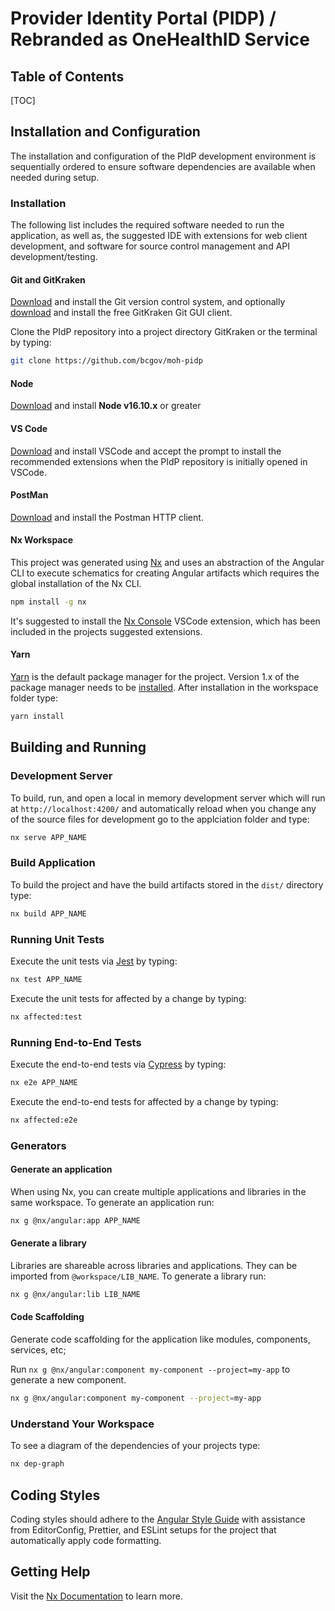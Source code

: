 # Provider Identity Portal (PIDP) / Rebranded as OneHealthID Service

## Table of Contents

[TOC]

## Installation and Configuration

The installation and configuration of the PIdP development environment is sequentially ordered to ensure software dependencies are available when needed during setup.

### Installation

The following list includes the required software needed to run the application, as well as, the suggested IDE with extensions for web client development, and software for source control management and API development/testing.

#### Git and GitKraken

[Download](https://git-scm.com/downloads) and install the Git version control system, and optionally [download](https://www.gitkraken.com) and install the free GitKraken Git GUI client.

Clone the PIdP repository into a project directory GitKraken or the terminal by typing:

```bash
git clone https://github.com/bcgov/moh-pidp
```

#### Node

[Download](https://nodejs.org/en/) and install **Node v16.10.x** or greater

#### VS Code

[Download](https://code.visualstudio.com/) and install VSCode and accept the prompt to install the recommended extensions when the PIdP repository is initially opened in VSCode.

#### PostMan

[Download](https://www.getpostman.com/apps) and install the Postman HTTP client.

#### Nx Workspace

This project was generated using [Nx](https://nx.dev) and uses an abstraction of the Angular CLI to execute schematics for creating Angular artifacts which requires the global installation of the Nx CLI.

```bash
npm install -g nx
```

It's suggested to install the [Nx Console](https://marketplace.visualstudio.com/items?itemName=nrwl.angular-console) VSCode extension, which has been included in the projects suggested extensions.

#### Yarn

[Yarn](https://yarnpkg.com/) is the default package manager for the project. Version 1.x of the package manager needs to be [installed](https://classic.yarnpkg.com/lang/en/). After installation in the workspace folder type:

```bash
yarn install
```

## Building and Running

### Development Server

To build, run, and open a local in memory development server which will run at `http://localhost:4200/` and automatically reload when you change any of the source files for development go to the applciation folder and type:

```bash
nx serve APP_NAME
```

### Build Application

To build the project and have the build artifacts stored in the `dist/` directory type:

```bash
nx build APP_NAME
```

### Running Unit Tests

Execute the unit tests via [Jest](https://jestjs.io) by typing:

```bash
nx test APP_NAME
```

Execute the unit tests for affected by a change by typing:

```bash
nx affected:test
```

### Running End-to-End Tests

Execute the end-to-end tests via [Cypress](https://www.cypress.io) by typing:

```bash
nx e2e APP_NAME
```

Execute the end-to-end tests for affected by a change by typing:

```bash
nx affected:e2e
```

### Generators

#### Generate an application

When using Nx, you can create multiple applications and libraries in the same workspace. To generate an application run:

```bash
nx g @nx/angular:app APP_NAME
```

#### Generate a library

Libraries are shareable across libraries and applications. They can be imported from `@workspace/LIB_NAME`. To generate a library run:

```bash
nx g @nx/angular:lib LIB_NAME
```

#### Code Scaffolding

Generate code scaffolding for the application like modules, components, services, etc;

Run `nx g @nx/angular:component my-component --project=my-app` to generate a new component.

```bash
nx g @nx/angular:component my-component --project=my-app
```

### Understand Your Workspace

To see a diagram of the dependencies of your projects type:

```bash
nx dep-graph
```

## Coding Styles

Coding styles should adhere to the [Angular Style Guide](https://angular.io/docs/ts/latest/guide/style-guide.html) with assistance from EditorConfig, Prettier, and ESLint setups for the project that automatically apply code formatting.

## Getting Help

Visit the [Nx Documentation](https://nx.dev) to learn more.
